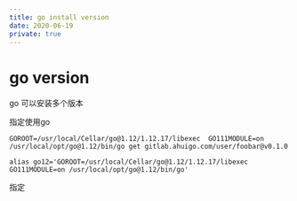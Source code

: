 ```yaml
---
title: go install version
date: 2020-06-19
private: true
---
```

# go version
go 可以安装多个版本

指定使用go

    GOROOT=/usr/local/Cellar/go@1.12/1.12.17/libexec  GO111MODULE=on /usr/local/opt/go@1.12/bin/go get gitlab.ahuigo.com/user/foobar@v0.1.0

    alias go12='GOROOT=/usr/local/Cellar/go@1.12/1.12.17/libexec  GO111MODULE=on /usr/local/opt/go@1.12/bin/go'

指定